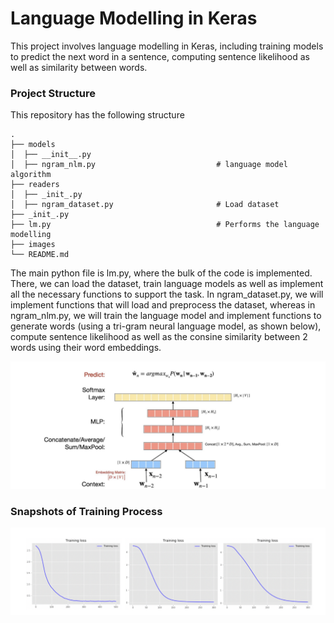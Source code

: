 # Language Modelling in Keras
This project involves language modelling in Keras, including training models to predict the next word in a sentence, computing sentence likelihood as well as similarity between words.

### Project Structure
This repository has the following structure

    .
    ├── models                            
    │  ├── __init__.py
    │  ├── ngram_nlm.py                           # language model algorithm
    ├── readers                 
    │  ├── _init_.py
    │  ├── ngram_dataset.py                       # Load dataset
    ├── _init_.py
    ├── lm.py                                     # Performs the language modelling
    ├── images
    └── README.md

The main python file is lm.py, where the bulk of the code is implemented. There, we can load the dataset, train language models as well as implement all 
the necessary functions to support the task. In ngram_dataset.py, we will implement functions that will load and preprocess the dataset, whereas in 
ngram_nlm.py, we will train the language model and implement functions to generate words (using a tri-gram neural language model, as shown below), compute
sentence likelihood as well as the consine similarity between 2 words using their word embeddings.

![model](https://github.com/Gianatmaja/Language-Modelling-Keras/blob/main/images/Architecture.png)

### Snapshots of Training Process
![losses](https://github.com/Gianatmaja/Language-Modelling-Keras/blob/main/images/Res1.png)
